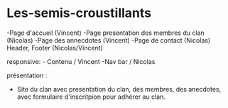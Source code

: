 # Les-semis-croustillants

-Page d'accueil (Vincent)
-Page presentation des membres du clan (Nicolas)
-Page des annecdotes (Vincent)
-Page de contact (Nicolas)
Header, Footer (Nicolas/Vincent)

responsive: - Contenu / Vincent
        -Nav bar / Nicolas

présentation :
- Site du clan avec presentation du clan, des membres, des anecdotes, avec formulaire d'inscritpion pour adhérer au clan.
 
